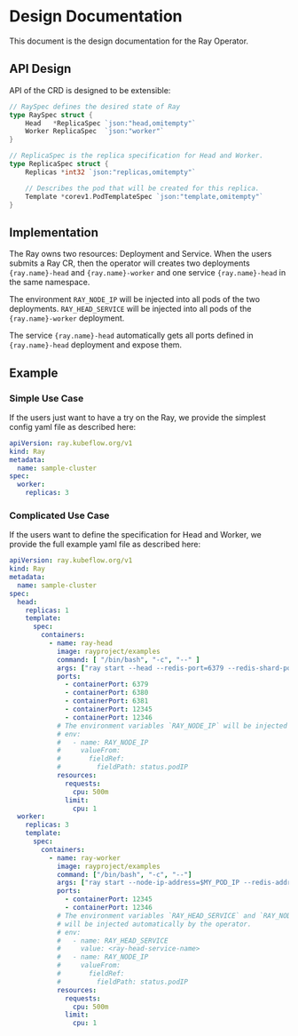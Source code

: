 # Design Documentation

This document is the design documentation for the Ray Operator.

## API Design

API of the CRD is designed to be extensible:

```go
// RaySpec defines the desired state of Ray
type RaySpec struct {
	Head   *ReplicaSpec `json:"head,omitempty"`
	Worker ReplicaSpec  `json:"worker"`
}

// ReplicaSpec is the replica specification for Head and Worker.
type ReplicaSpec struct {
	Replicas *int32 `json:"replicas,omitempty"`

	// Describes the pod that will be created for this replica.
	Template *corev1.PodTemplateSpec `json:"template,omitempty"`
}
```

## Implementation

The Ray owns two resources: Deployment and Service. When the users submits a Ray CR, then the operator will creates two deployments `{ray.name}-head` and `{ray.name}-worker` and one service `{ray.name}-head` in the same namespace.

The environment `RAY_NODE_IP` will be injected into all pods of the two deployments. `RAY_HEAD_SERVICE` will be injected into all pods of the `{ray.name}-worker` deployment.

The service `{ray.name}-head` automatically gets all ports defined in `{ray.name}-head` deployment and expose them.

## Example

### Simple Use Case

If the users just want to have a try on the Ray, we provide the simplest config yaml file as described here:

```yaml
apiVersion: ray.kubeflow.org/v1
kind: Ray
metadata:
  name: sample-cluster
spec:
  worker:
    replicas: 3
```

### Complicated Use Case

If the users want to define the specification for Head and Worker, we provide the full example yaml file as described here:

```yaml
apiVersion: ray.kubeflow.org/v1
kind: Ray
metadata:
  name: sample-cluster
spec:
  head:
    replicas: 1
    template:
      spec:
        containers:
          - name: ray-head
            image: rayproject/examples
            command: [ "/bin/bash", "-c", "--" ]
            args: ["ray start --head --redis-port=6379 --redis-shard-ports=6380,6381 --object-manager-port=12345 --node-manager-port=12346 --node-ip-address=$RAY_NODE_IP --block"]
            ports:
              - containerPort: 6379
              - containerPort: 6380
              - containerPort: 6381
              - containerPort: 12345
              - containerPort: 12346
            # The environment variables `RAY_NODE_IP` will be injected automatically by the operator.
            # env:
            #   - name: RAY_NODE_IP
            #     valueFrom:
            #       fieldRef:
            #         fieldPath: status.podIP
            resources:
              requests:
                cpu: 500m
              limit:
                cpu: 1
  worker:
    replicas: 3
    template:
      spec:
        containers:
          - name: ray-worker
            image: rayproject/examples
            command: ["/bin/bash", "-c", "--"]
            args: ["ray start --node-ip-address=$MY_POD_IP --redis-address=$(python -c 'import socket;import sys;import os; sys.stdout.write(socket.gethostbyname(os.environ[\"RAY_HEAD_SERVICE\"]));sys.stdout.flush()'):6379 --object-manager-port=12345 --node-manager-port=12346 --block"]
            ports:
              - containerPort: 12345
              - containerPort: 12346
            # The environment variables `RAY_HEAD_SERVICE` and `RAY_NODE_IP`
            # will be injected automatically by the operator.
            # env:
            #   - name: RAY_HEAD_SERVICE
            #     value: <ray-head-service-name>
            #   - name: RAY_NODE_IP
            #     valueFrom:
            #       fieldRef:
            #         fieldPath: status.podIP
            resources:
              requests:
                cpu: 500m
              limit:
                cpu: 1
```